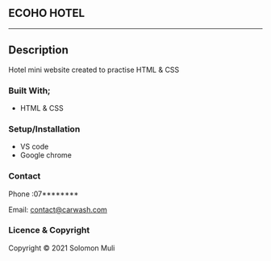 ## ECOHO HOTEL
---

## Description
Hotel mini website created to practise HTML & CSS
### Built With;

 - HTML &  CSS

 ### Setup/Installation 
 - VS code 
 - Google chrome

### Contact
Phone :07********

Email: [contact@carwash.com](mailto:contact@carwash.com)

### Licence & Copyright


Copyright ©  2021 Solomon Muli 